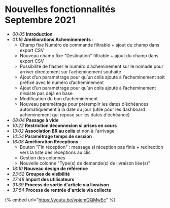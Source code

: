 # Nouvelles fonctionnalités Septembre 2021

* _00:05_ **Introduction**&#x20;
* _01:16_ **Améliorations Acheminements** :
  * Champ fixe Numéro de commande filtrable + ajout du champ dans export CSV
  * Nouveau champ fixe "Destination" filtrable + ajout du champ dans export CSV
  * Possibilité de flasher le numéro d’acheminement sur le nomade pour arriver directement sur l’acheminement souhaité
  * Ajout d’un paramétrage pour qu’un colis ajouté à l’acheminement soit préfixé avec le numéro d’acheminement
  * Ajout d’un paramétrage pour qu’un colis ajouté à l’acheminement n’existe pas déjà en base
  * Modification du bon d’acheminement
  * Nouveau paramétrage pour préremplir les dates d’échéances automatiquement à la date du jour (utile pour les dashboard acheminement qui repose sur les dates d'échéance)&#x20;
* _08:04_ **Passage à vide**&#x20;
* _10:22_ **Restriction déconnexion si prises en cours**&#x20;
* _13:02_ **Association BR au colis** et non à l'arrivage&#x20;
* _14:54_ **Paramétrage temps de session**&#x20;
* _16:08_ **Amélioration Réceptions** :
  * Bouton "Fin réception" : message si réception pas finie + redirection vers la liste des réceptions au clic
  * Gestion des colonnes
  * Nouvelle colonne "Type(s) de demande(s) de livraison liée(s)"&#x20;
* _18:10_ **Nouveau design de référence**&#x20;
* _23:52_ **Groupes de visibilité**&#x20;
* _27:48_ **Import des utilisateurs**&#x20;
* _31:39_ **Process de sortie d'article via livraison**&#x20;
* _37:54_ **Process de rentrée d'article via collecte**

{% embed url="https://youtu.be/vpjemQQMwEc" %}
